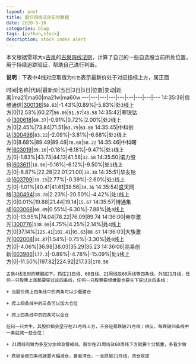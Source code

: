 ```yaml
---
layout: post
title: 股价四线法则实时数据
date: 2020-5-10
categories: blog
tags: [python,stock]
description: stock index alert
---
```



本文根据雪球大v[古泉](https://xueqiu.com/u/7148646888)的[古泉四线法则](https://xueqiu.com/7148646888/130498192)，计算了自己的一些自选股当前所处位置，用于持续追踪验证，帮助自己进行判断。

**说明**：下表中4线对应取值为`红色`表示最新价处于对应指标上方，属正面

时间|名称|代码|最新价|当日|3日|5日|位置|变动|距离|ma21|ma60|ma21w|ma60w
---|---|---|---|---|---|---|---|---
14:35:39|信维通信|[300136](https://xueqiu.com/S/SZ300136)|`58.63`|-1.43%|0.89%|-5.83%|处`3`线上方|0|12.53%|60.27|`56.06`|`51.57`|`43.58`
14:35:42|寒锐钴业|[300618](https://xueqiu.com/S/SZ300618)|`69.37`|-0.91%|0.72%|2.00%|处`2`线上方|0|2.45%|73.84|71.51|`63.79`|`63.00`
14:35:45|中科创达|[300496](https://xueqiu.com/S/SZ300496)|`83.22`|-2.09%|-3.81%|-6.68%|处`2`线上方|0|8.68%|89.49|89.48|`78.68`|`58.22`
14:35:46|中科曙光|[603019](https://xueqiu.com/S/SH603019)|`39.16`|-0.18%|-6.18%|-9.47%|处`1`线上方|0|-1.83%|43.73|44.13|41.58|`32.58`
14:35:50|诺力股份|[603611](https://xueqiu.com/S/SH603611)|`18.96`|-0.16%|-6.12%|-9.50%|处`1`线上方|0|-8.87%|22.28|22.01|21.00|`18.38`
14:35:51|华友钴业|[603799](https://xueqiu.com/S/SH603799)|`38.15`|2.77%|-0.39%|-2.60%|处`1`线上方|0|-1.01%|40.41|41.61|38.56|`34.36`
14:35:54|盛天网络|[300494](https://xueqiu.com/S/SZ300494)|`18.78`|2.23%|-20.50%|-4.42%|处`1`线上方|0|0.01%|19.88|21.44|19.14|`15.67`
14:35:57|博通集成|[603068](https://xueqiu.com/S/SH603068)|`68.09`|0.55%|-6.30%|-7.88%|处`0`线上方|0|-13.95%|74.04|78.22|76.09|89.74
14:36:00|帝尔激光|[300776](https://xueqiu.com/S/SZ300776)|`138.98`|4.75%|4.25%|2.14%|处`4`线上方|0|37.14%|`125.41`|`102.41`|`95.63`|`88.67`
14:36:03|大族激光|[002008](https://xueqiu.com/S/SZ002008)|`34.87`|1.54%|-0.75%|-3.30%|处`0`线上方|0|-4.06%|36.98|38.03|35.29|35.23
14:36:06|兆易创新|[603986](https://xueqiu.com/S/SH603986)|`177.3`|-0.89%|-4.78%|-15.09%|处`1`线上方|0|-11.50%|197.82|224.92|217.33|`170.56`

```
古泉4线法则的精髓如下。抓住21日线、60日线、21周线及60周线等四条线，外加21月线，任何一只股票上涨都要穿过这四条线，任何一只股票要想爆雷也要先下穿过这四条线：

+ 当股价爬上四条线中的两条可以少量建仓

+ 爬上四条线中的三条可以加大仓位

+ 爬上四条线中的四条可以全仓

任何一只大牛，其股价都会坚守在21月线上方，不会轻易跌破21月线；相反，每跌破四条线中一条就减一些仓位：

+ 21周线可做为多空分水岭及警戒线，股价在21周线及60周线下方就要十分慎重，多看少做

+ 跌破全部四条线就要大幅减仓，甚至清仓，一旦跌破21月线，清仓观望
```